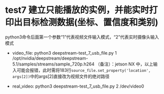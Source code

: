 # test7 建立只能播放的实例，并能实时打印出目标检测数据(坐标、置信度和类别)

python3命令后面第一个参数“1”代表视频文件输入模式，“2”代表实时摄像头输入模式

- video_file:
python3 deepstream-test_7_usb_file.py 1 /opt/nvidia/deepstream/deepstream-5.1/samples/streams/sample_720p.h264
（备注）：jetson NX 中，以上输入可能会报错，此时需将183行`source_file.set_property('location', args[2])`中的args[2]直接改为视频文件的绝对路径


- real_video:
python3 deepstream-test_7_usb_file.py 2 /dev/video0

  
